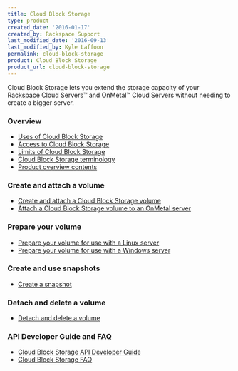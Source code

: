 ```yaml
---
title: Cloud Block Storage
type: product
created_date: '2016-01-17'
created_by: Rackspace Support
last_modified_date: '2016-09-13'
last_modified_by: Kyle Laffoon
permalink: cloud-block-storage
product: Cloud Block Storage
product_url: cloud-block-storage
---
```


Cloud Block Storage lets you extend the storage capacity of your Rackspace Cloud
Servers&trade; and OnMetal&trade; Cloud Servers without needing to create a
bigger server.

###  Overview

- [Uses of Cloud Block Storage](/support/how-to/cloud-block-storage-overview#uses-of-cbs)
- [Access to Cloud Block Storage](/support/how-to/cloud-block-storage-overview#access-cbs)
- [Limits of Cloud Block Storage](/support/how-to/cloud-block-storage-overview#limits-of-cbs)
- [Cloud Block Storage terminology](/support/how-to/cloud-block-storage-overview#cbs-terminology)
- [Product overview contents](/support/how-to/cloud-block-storage-overview#cbs-gs-toc)

###  Create and attach a volume

- [Create and attach a Cloud Block Storage volume](/support/how-to/create-and-attach-a-cloud-block-storage-volume)
- [Attach a Cloud Block Storage volume to an OnMetal server](/support/how-to/attach-a-cloud-block-storage-volume-to-an-onmetal-server#attach-volume-to-an-onmetal-server)

###  Prepare your volume

- [Prepare your volume for use with a Linux server](/support/how-to/prepare-your-cloud-block-storage-volume#prepare_linux)
- [Prepare your volume for use with a Windows server](/support/how-to/prepare-your-cloud-block-storage-volume#prepare_windows)

###  Create and use snapshots

- [Create a snapshot](/support/how-to/create-and-use-cloud-block-storage-snapshots)

###  Detach and delete a volume

- [Detach and delete a volume](/support/how-to/detach-and-delete-cloud-block-storage-volumes)

###  API Developer Guide and FAQ

- [Cloud Block Storage API Developer Guide](https://docs.rackspace.com/docs/cloud-block-storage/v1/developer-guide/)
- [Cloud Block Storage FAQ](/support/how-to/cloud-block-storage-faq/)

